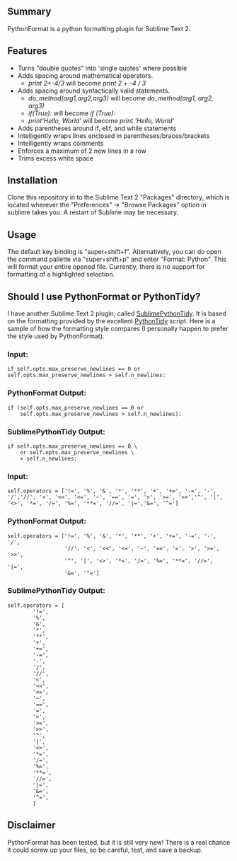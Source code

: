## Summary
PythonFormat is a python formatting plugin for Sublime Text 2.

## Features
* Turns "double quotes" into 'single quotes' where possible
* Adds spacing around mathematical operators.
	- *print 2+-4/3* will become *print 2 + -4 / 3*
* Adds spacing around syntactically valid statements. 
	- *do_method(arg1,arg2,arg3)* will become *do_method(arg1, arg2, arg3)* 
	- *if(True):* will become *if (True):*
	- *print'Hello, World'* will become *print 'Hello, World'*
* Adds parentheses around if, elif, and while statements
* Intelligently wraps lines enclosed in parentheses/braces/brackets
* Intelligently wraps comments
* Enforces a maximum of 2 new lines in a row
* Trims excess white space  

## Installation
Clone this repository in to the Sublime Text 2 "Packages" directory, which is located wherever the "Preferences" -> "Browse Packages" option in sublime takes you. A restart of Sublime may be necessary.

## Usage
The default key binding is "super+shift+f". Alternatively, you can do open the command pallette via "super+shift+p" and enter "Format: Python". This will format your entire opened file. Currently, there is no support for formatting of a highlighted selection.

## Should I use PythonFormat or PythonTidy?
I have another Sublime Text 2 plugin, called [SublimePythonTidy](https://github.com/davidleibovic/SublimePythonTidy). It is based on the formatting provided by the excellent [PythonTidy](http://pypi.python.org/pypi/PythonTidy) script. Here is a sample of how the formatting style compares (I personally happen to prefer the style used by PythonFormat).

### Input:
    if self.opts.max_preserve_newlines == 0 or self.opts.max_preserve_newlines > self.n_newlines:
### PythonFormat Output:
    if (self.opts.max_preserve_newlines == 0 or
        self.opts.max_preserve_newlines > self.n_newlines):
### SublimePythonTidy Output:
    if self.opts.max_preserve_newlines == 0 \
        or self.opts.max_preserve_newlines \
        > self.n_newlines:

### Input:
    self.operators = ['!=', '%', '&', '*', '**', '+', '+=', '-=', '-', '/','//', '<', '<<', '<=', '~', '==', '=', '>', '>=', '>>','^', '|', '<>', '*=', '/=', '%=', '**=', '//=', '|=','&=', '^=']
### PythonFormat Output:
    self.operators = ['!=', '%', '&', '*', '**', '+', '+=', '-=', '-', '/',
                      '//', '<', '<<', '<=', '~', '==', '=', '>', '>=', '>>',
                      '^', '|', '<>', '*=', '/=', '%=', '**=', '//=', '|=',
                      '&=', '^=']
### SublimePythonTidy Output:
	self.operators = [
            '!=',
            '%',
            '&',
            '*',
            '**',
            '+',
            '+=',
            '-=',
            '-',
            '/',
            '//',
            '<',
            '<<',
            '<=',
            '~',
            '==',
            '=',
            '>',
            '>=',
            '>>',
            '^',
            '|',
            '<>',
            '*=',
            '/=',
            '%=',
            '**=',
            '//=',
            '|=',
            '&=',
            '^=',
            ]

## Disclaimer
PythonFormat has been tested, but it is still very new! There is a real chance it could screw up your files, so be careful, test, and save a backup.

